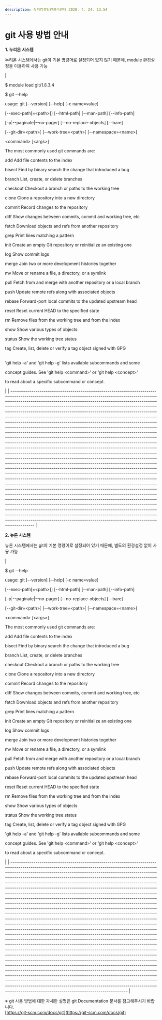```yaml
---
description: 슈퍼컴퓨팅인프라센터 2020. 4. 24. 13:54
---
```


# git 사용 방법 안내

**1. 누리온 시스템**

누리온 시스템에서는 git이 기본 명령어로 설정되어 있지 않기 때문에, module 환경설정을 이용하여 사용 가능

| <p> $ module load git/1.8.3.4</p><p> $ git --help</p><p> usage: git [--version] [--help] [-c name=value]</p><p>           [--exec-path[=&#x3C;path>]] [--html-path] [--man-path] [--info-path]</p><p>           [-p|--paginate|--no-pager] [--no-replace-objects] [--bare]</p><p>           [--git-dir=&#x3C;path>] [--work-tree=&#x3C;path>] [--namespace=&#x3C;name>]</p><p>           &#x3C;command> [&#x3C;args>]</p><p></p><p> The most commonly used git commands are:</p><p>   add        Add file contents to the index</p><p>   bisect     Find by binary search the change that introduced a bug</p><p>   branch     List, create, or delete branches</p><p>   checkout   Checkout a branch or paths to the working tree</p><p>   clone      Clone a repository into a new directory</p><p>   commit     Record changes to the repository</p><p>   diff       Show changes between commits, commit and working tree, etc</p><p>   fetch      Download objects and refs from another repository</p><p>   grep       Print lines matching a pattern</p><p>   init       Create an empty Git repository or reinitialize an existing one</p><p>   log        Show commit logs</p><p>   merge      Join two or more development histories together</p><p>   mv         Move or rename a file, a directory, or a symlink</p><p>   pull       Fetch from and merge with another repository or a local branch</p><p>   push       Update remote refs along with associated objects</p><p>   rebase     Forward-port local commits to the updated upstream head</p><p>   reset      Reset current HEAD to the specified state</p><p>   rm         Remove files from the working tree and from the index</p><p>   show       Show various types of objects</p><p>   status     Show the working tree status</p><p>   tag        Create, list, delete or verify a tag object signed with GPG</p><p><br> 'git help -a' and 'git help -g' lists available subcommands and some</p><p> concept guides. See 'git help &#x3C;command>' or 'git help &#x3C;concept>'</p><p> to read about a specific subcommand or concept.</p> |
| ------------------------------------------------------------------------------------------------------------------------------------------------------------------------------------------------------------------------------------------------------------------------------------------------------------------------------------------------------------------------------------------------------------------------------------------------------------------------------------------------------------------------------------------------------------------------------------------------------------------------------------------------------------------------------------------------------------------------------------------------------------------------------------------------------------------------------------------------------------------------------------------------------------------------------------------------------------------------------------------------------------------------------------------------------------------------------------------------------------------------------------------------------------------------------------------------------------------------------------------------------------------------------------------------------------------------------------------------------------------------------------------------------------------------------------------------------------------------------------------------------------------------------------------------------------------------------------------------------------------------------------------------------------------------------------------------------------------------------------------------------------------------------------------------------------------------------------------------------------------------------------------------------------------------------------------------------------------------------------------------------------------------------------------------------------------------------------------------------------------------ |



**2. 뉴론 시스템**

뉴론 시스템에서는 git이 기본 명령어로 설정되어 있기 때문에, 별도의 환경설정 없이 사용 가능

| <p> $ git --help</p><p> usage: git [--version] [--help] [-c name=value]</p><p>           [--exec-path[=&#x3C;path>]] [--html-path] [--man-path] [--info-path]</p><p>           [-p|--paginate|--no-pager] [--no-replace-objects] [--bare]</p><p>           [--git-dir=&#x3C;path>] [--work-tree=&#x3C;path>] [--namespace=&#x3C;name>]</p><p>           &#x3C;command> [&#x3C;args>]</p><p></p><p> The most commonly used git commands are:</p><p>   add        Add file contents to the index</p><p>   bisect     Find by binary search the change that introduced a bug</p><p>   branch     List, create, or delete branches</p><p>   checkout   Checkout a branch or paths to the working tree</p><p>   clone      Clone a repository into a new directory</p><p>   commit     Record changes to the repository</p><p>   diff       Show changes between commits, commit and working tree, etc</p><p>   fetch      Download objects and refs from another repository</p><p>   grep       Print lines matching a pattern</p><p>   init       Create an empty Git repository or reinitialize an existing one</p><p>   log        Show commit logs</p><p>   merge      Join two or more development histories together</p><p>   mv         Move or rename a file, a directory, or a symlink</p><p>   pull       Fetch from and merge with another repository or a local branch</p><p>   push       Update remote refs along with associated objects</p><p>   rebase     Forward-port local commits to the updated upstream head</p><p>   reset      Reset current HEAD to the specified state</p><p>   rm         Remove files from the working tree and from the index</p><p>   show       Show various types of objects</p><p>   status     Show the working tree status</p><p>   tag        Create, list, delete or verify a tag object signed with GPG</p><p></p><p> 'git help -a' and 'git help -g' lists available subcommands and some</p><p> concept guides. See 'git help &#x3C;command>' or 'git help &#x3C;concept>'</p><p> to read about a specific subcommand or concept.</p> |
| ------------------------------------------------------------------------------------------------------------------------------------------------------------------------------------------------------------------------------------------------------------------------------------------------------------------------------------------------------------------------------------------------------------------------------------------------------------------------------------------------------------------------------------------------------------------------------------------------------------------------------------------------------------------------------------------------------------------------------------------------------------------------------------------------------------------------------------------------------------------------------------------------------------------------------------------------------------------------------------------------------------------------------------------------------------------------------------------------------------------------------------------------------------------------------------------------------------------------------------------------------------------------------------------------------------------------------------------------------------------------------------------------------------------------------------------------------------------------------------------------------------------------------------------------------------------------------------------------------------------------------------------------------------------------------------------------------------------------------------------------------------------------------------------------------------------------------------------------------------------------------------------------------------------------------------------------------------------------------------------------------------------------------------------------------------------------------------------ |



※ git 사용 방법에 대한 자세한 설명은 git Documentation 문서를 참고해주시기 바랍니다.\
[https://git-scm.com/docs/git](https://git-scm.com/docs/git)
